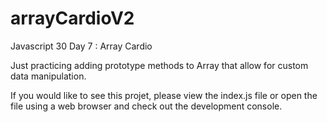 # arrayCardioV2
Javascript 30 Day 7 : Array Cardio

Just practicing adding prototype methods to Array that allow for custom data manipulation.

If you would like to see this projet, please view the index.js file or open the file using a web browser and check out the development console.
